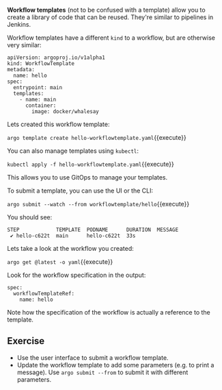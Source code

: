 **Workflow templates** (not to be confused with a template) allow you to create a library of code that can be reused.
They're similar to pipelines in Jenkins.

Workflow templates have a different `kind` to a workflow, but are otherwise very similar:

```
apiVersion: argoproj.io/v1alpha1
kind: WorkflowTemplate
metadata:
  name: hello
spec:
  entrypoint: main
  templates:
    - name: main
      container:
        image: docker/whalesay
```

Lets created this workflow template:

`argo template create hello-workflowtemplate.yaml`{{execute}}

You can also manage templates using `kubectl`:

`kubectl apply -f hello-workflowtemplate.yaml`{{execute}}

This allows you to use GitOps to manage your templates.

To submit a template, you can use the UI or the CLI:

`argo submit --watch --from workflowtemplate/hello`{{execute}}

You should see:

```
STEP            TEMPLATE  PODNAME      DURATION  MESSAGE
 ✔ hello-c622t  main      hello-c622t  33s         
```

Lets take a look at the workflow you created:

`argo get @latest -o yaml`{{execute}}

Look for the workflow specification in the output:

```
spec:
  workflowTemplateRef:
    name: hello
```

Note how the specification of the workflow is actually a reference to the template.

## Exercise

* Use the user interface to submit a workflow template.
* Update the workflow template to add some parameters (e.g. to print a message). Use `argo submit --from` to submit it
  with different parameters. 
